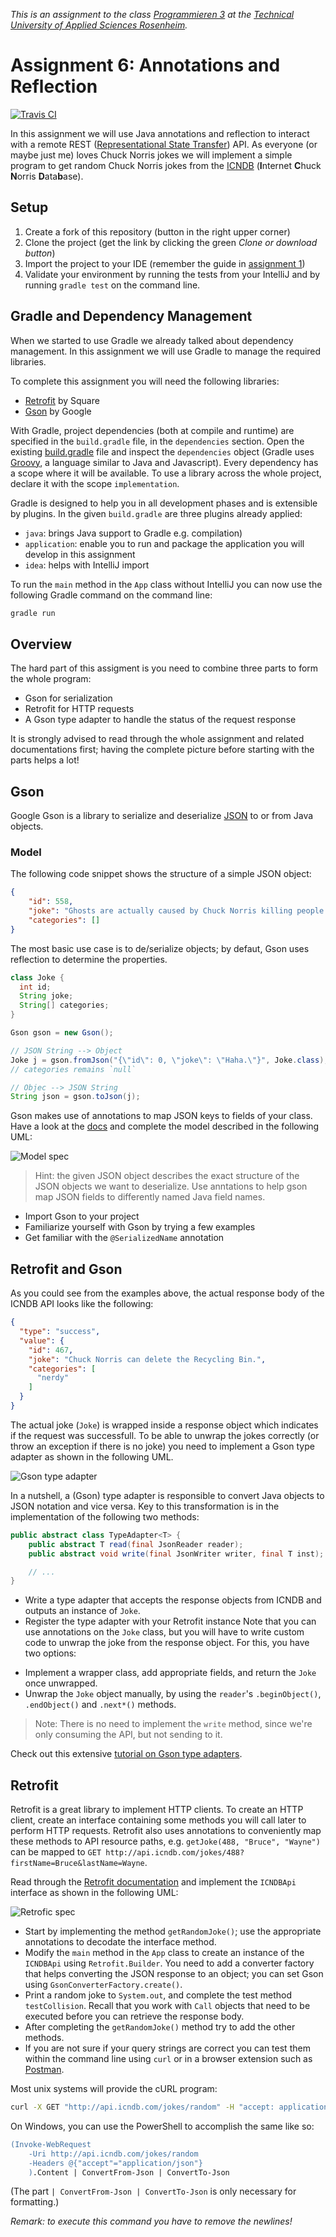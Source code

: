 _This is an assignment to the class [Programmieren 3](https://hsro-inf-prg3.github.io) at the [Technical University of Applied Sciences Rosenheim](https://www.th-rosenheim.de)._


# Assignment 6: Annotations and Reflection
[![Travis CI](https://travis-ci.org/hsro-inf-prg3/06-annotations-reflection.svg?branch=master)](https://travis-ci.org/hsro-inf-prg3/06-annotations-reflection)

In this assignment we will use Java annotations and reflection to interact with a remote REST ([Representational State Transfer](https://en.wikipedia.org/wiki/Representational_state_transfer)) API.
As everyone (or maybe just me) loves Chuck Norris jokes we will implement a simple program to get random Chuck Norris jokes from the [ICNDB](http://www.icndb.com/) (**I**nternet **C**huck **N**orris **D**ata**b**ase).


## Setup

1. Create a fork of this repository (button in the right upper corner)
2. Clone the project (get the link by clicking the green _Clone or download button_)
3. Import the project to your IDE (remember the guide in [assignment 1](https://github.com/hsro-inf-prg3/01-tools))
4. Validate your environment by running the tests from your IntelliJ and by running `gradle test` on the command line.


## Gradle and Dependency Management

When we started to use Gradle we already talked about dependency management.
In this assignment we will use Gradle to manage the required libraries.

To complete this assignment you will need the following libraries:

* [Retrofit](http://square.github.io/retrofit/) by Square
* [Gson](https://github.com/google/gson) by Google

With Gradle, project dependencies (both at compile and runtime) are specified in the `build.gradle` file, in the `dependencies` section.
Open the existing [build.gradle](./build.gradle) file and inspect the `dependencies` object (Gradle uses [Groovy](http://groovy-lang.org/), a language similar to Java and Javascript).
Every dependency has a scope where it will be available.
To use a library across the whole project, declare it with the scope `implementation`.

Gradle is designed to help you in all development phases and is extensible by plugins.
In the given `build.gradle` are three plugins already applied:

* `java`: brings Java support to Gradle e.g. compilation)
* `application`: enable you to run and package the application you will develop in this assignment
* `idea`: helps with IntelliJ import

To run the `main` method in the `App` class without IntelliJ you can now use the following Gradle command on the command line:

```bash
gradle run
```


## Overview

The hard part of this assigment is you need to combine three parts to form the whole program:

- Gson for serialization
- Retrofit for HTTP requests
- A Gson type adapter to handle the status of the request response

It is strongly advised to read through the whole assignment and related documentations first; having the complete picture before starting with the parts helps a lot!


## Gson

Google Gson is a library to serialize and deserialize [JSON](https://en.wikipedia.org/wiki/JSON) to or from Java objects.


### Model

The following code snippet shows the structure of a simple JSON object:

```json
{
    "id": 558,
    "joke": "Ghosts are actually caused by Chuck Norris killing people faster than Death can process them.",
    "categories": []
}
```

The most basic use case is to de/serialize objects; by defaut, Gson uses reflection to determine the properties.

```java
class Joke {
  int id;
  String joke;
  String[] categories;
}
```

```java
Gson gson = new Gson();

// JSON String --> Object
Joke j = gson.fromJson("{\"id\": 0, \"joke\": \"Haha.\"}", Joke.class);
// categories remains `null`

// Objec --> JSON String
String json = gson.toJson(j);
```

Gson makes use of annotations to map JSON keys to fields of your class.
Have a look at the [docs](https://github.com/google/gson/blob/master/UserGuide.md) and complete the model described in the following UML:

![Model spec](./assets/images/ModelSpec.svg)

> Hint: the given JSON object describes the exact structure of the JSON objects we want to deserialize.
> Use anntations to help gson map JSON fields to differently named Java field names.

- Import Gson to your project
- Familiarize yourself with Gson by trying a few examples
- Get familiar with the `@SerializedName` annotation

## Retrofit and Gson

As you could see from the examples above, the actual response body of the ICNDB API looks like the following:

```json
{
  "type": "success",
  "value": {
    "id": 467,
    "joke": "Chuck Norris can delete the Recycling Bin.",
    "categories": [
      "nerdy"
    ]
  }
}
```

The actual joke (`Joke`) is wrapped inside a response object which indicates if the request was successfull.
To be able to unwrap the jokes correctly (or throw an exception if there is no joke) you need to implement a Gson type adapter as shown in the following UML.

![Gson type adapter](./assets/images/GsonSpec.svg)

In a nutshell, a (Gson) type adapter is responsible to convert Java objects to JSON notation and vice versa.
Key to this transformation is in the implementation of the following two methods:

```java
public abstract class TypeAdapter<T> {
	public abstract T read(final JsonReader reader);
 	public abstract void write(final JsonWriter writer, final T inst);

	// ...
}
```

- Write a type adapter that accepts the response objects from ICNDB and outputs an instance of `Joke`.
- Register the type adapter with your Retrofit instance
Note that you can use annotations on the `Joke` class, but you will have to write custom code to unwrap the joke from the response object.
For this, you have two options:

* Implement a wrapper class, add appropriate fields, and return the `Joke` once unwrapped.
* Unwrap the `Joke` object manually, by using the `reader`'s `.beginObject()`, `.endObject()` and `.next*()` methods.

> Note: There is no need to implement the `write` method, since we're only consuming the API, but not sending to it.

Check out this extensive [tutorial on Gson type adapters](http://www.javacreed.com/gson-typeadapter-example/).


## Retrofit

Retrofit is a great library to implement HTTP clients.
To create an HTTP client, create an interface containing some methods you will call later to perform HTTP requests.
Retrofit also uses annotations to conveniently map these methods to API resource paths, e.g. `getJoke(488, "Bruce", "Wayne")` can be mapped to `GET http://api.icndb.com/jokes/488?firstName=Bruce&lastName=Wayne`.

Read through the [Retrofit documentation](http://square.github.io/retrofit/) and implement the `ICNDBApi` interface as shown in the following UML:

![Retrofic spec](./assets/images/RetrofitAdapter.svg)

- Start by implementing the method `getRandomJoke()`; use the appropriate annotations to decodate the interface method.
- Modify the `main` method in the `App` class to create an instance of the `ICNDBApi` using `Retrofit.Builder`. You need to add a converter factory that helps converting the JSON response to an object; you can set Gson using `GsonConverterFactory.create()`.
- Print a random joke to `System.out`, and complete the test method `testCollision`. Recall that you work with `Call` objects that need to be executed before you can retrieve the response body.
- After completing the `getRandomJoke()` method try to add the other methods.
- If you are not sure if your query strings are correct you can test them within the command line using `curl` or in a browser extension such as [Postman](https://www.getpostman.com/).

Most unix systems will provide the cURL program:

```bash
curl -X GET "http://api.icndb.com/jokes/random" -H "accept: application/json"
```

On Windows, you can use the PowerShell to accomplish the same like so:

```ps
(Invoke-WebRequest
    -Uri http://api.icndb.com/jokes/random
    -Headers @{"accept"="application/json"}
    ).Content | ConvertFrom-Json | ConvertTo-Json
```

(The part `| ConvertFrom-Json | ConvertTo-Json` is only necessary for formatting.)

_Remark: to execute this command you have to remove the newlines!_
